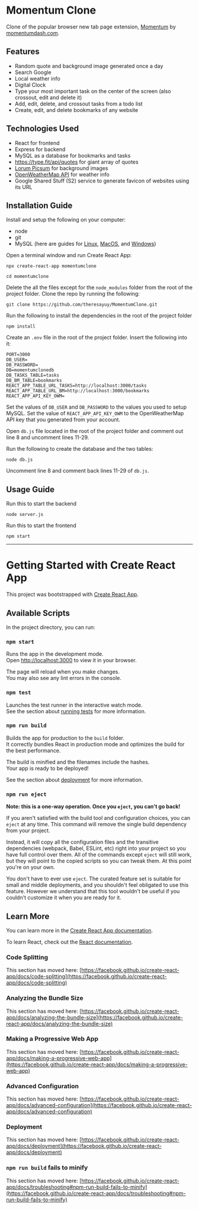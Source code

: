 # Momentum Clone
Clone of the popular browser new tab page extension, [Momentum](https://chrome.google.com/webstore/detail/momentum/laookkfknpbbblfpciffpaejjkokdgca?hl=en) by [momentumdash.com](https://momentumdash.com/). 

## Features
- Random quote and background image generated once a day
- Search Google
- Local weather info
- Digital Clock
- Type your most important task on the center of the screen (also crossout, edit and delete it)
- Add, edit, delete, and crossout tasks from a todo list
- Create, edit, and delete bookmarks of any website

## Technologies Used
- React for frontend
- Express for backend
- MySQL as a database for bookmarks and tasks
- https://type.fit/api/quotes for giant array of quotes
- [Lorum Picsum](https://picsum.photos/) for background images
- [OpenWeatherMap API](https://openweathermap.org/api) for weather info
- Google Shared Stuff (S2) service to generate favicon of websites using its URL

## Installation Guide
 Install and setup the following on your computer:
- node
- git 
- MySQL (here are guides for [Linux](https://www.geeksforgeeks.org/how-to-install-mysql-on-linux/), [MacOS](https://www.geeksforgeeks.org/how-to-install-mysql-on-macos/), and [Windows](https://www.geeksforgeeks.org/how-to-install-mysql-in-windows/))

Open a terminal window and run Create React App:
```
npx create-react-app momentumclone
```

```
cd momentumclone
```

Delete the all the files except for the `node_modules` folder from the root of the project folder. Clone the repo by running the following:
```
git clone https://github.com/theresayuy/MomentumClone.git
```

Run the following to install the dependencies in the root of the project folder
```
npm install
```

Create  an `.env` file in the root of the project folder. Insert the following into it:
```
PORT=3000
DB_USER=
DB_PASSWORD=
DB=momentumclonedb
DB_TASKS_TABLE=tasks
DB_BM_TABLE=bookmarks
REACT_APP_TABLE_URL_TASKS=http://localhost:3000/tasks
REACT_APP_TABLE_URL_BM=http://localhost:3000/bookmarks
REACT_APP_API_KEY_OWM=
```
Set the values of `DB_USER` and `DB_PASSWORD` to the values you used to setup MySQL. Set the value of `REACT_APP_API_KEY_OWM` to the OpenWeatherMap API key that you generated from your account.

Open `db.js` file located in the root of the project folder and comment out line 8 and uncomment lines 11-29.

Run the following to create the database and the two tables:
```
node db.js
```

Uncomment line 8 and comment back lines 11-29 of `db.js`.

## Usage Guide
Run this to start the backend
```
node server.js
```

Run this to start the frontend
```
npm start
```

---


# Getting Started with Create React App

This project was bootstrapped with [Create React App](https://github.com/facebook/create-react-app).

## Available Scripts

In the project directory, you can run:

### `npm start`

Runs the app in the development mode.\
Open [http://localhost:3000](http://localhost:3000) to view it in your browser.

The page will reload when you make changes.\
You may also see any lint errors in the console.

### `npm test`

Launches the test runner in the interactive watch mode.\
See the section about [running tests](https://facebook.github.io/create-react-app/docs/running-tests) for more information.

### `npm run build`

Builds the app for production to the `build` folder.\
It correctly bundles React in production mode and optimizes the build for the best performance.

The build is minified and the filenames include the hashes.\
Your app is ready to be deployed!

See the section about [deployment](https://facebook.github.io/create-react-app/docs/deployment) for more information.

### `npm run eject`

**Note: this is a one-way operation. Once you `eject`, you can't go back!**

If you aren't satisfied with the build tool and configuration choices, you can `eject` at any time. This command will remove the single build dependency from your project.

Instead, it will copy all the configuration files and the transitive dependencies (webpack, Babel, ESLint, etc) right into your project so you have full control over them. All of the commands except `eject` will still work, but they will point to the copied scripts so you can tweak them. At this point you're on your own.

You don't have to ever use `eject`. The curated feature set is suitable for small and middle deployments, and you shouldn't feel obligated to use this feature. However we understand that this tool wouldn't be useful if you couldn't customize it when you are ready for it.

## Learn More

You can learn more in the [Create React App documentation](https://facebook.github.io/create-react-app/docs/getting-started).

To learn React, check out the [React documentation](https://reactjs.org/).

### Code Splitting

This section has moved here: [https://facebook.github.io/create-react-app/docs/code-splitting](https://facebook.github.io/create-react-app/docs/code-splitting)

### Analyzing the Bundle Size

This section has moved here: [https://facebook.github.io/create-react-app/docs/analyzing-the-bundle-size](https://facebook.github.io/create-react-app/docs/analyzing-the-bundle-size)

### Making a Progressive Web App

This section has moved here: [https://facebook.github.io/create-react-app/docs/making-a-progressive-web-app](https://facebook.github.io/create-react-app/docs/making-a-progressive-web-app)

### Advanced Configuration

This section has moved here: [https://facebook.github.io/create-react-app/docs/advanced-configuration](https://facebook.github.io/create-react-app/docs/advanced-configuration)

### Deployment

This section has moved here: [https://facebook.github.io/create-react-app/docs/deployment](https://facebook.github.io/create-react-app/docs/deployment)

### `npm run build` fails to minify

This section has moved here: [https://facebook.github.io/create-react-app/docs/troubleshooting#npm-run-build-fails-to-minify](https://facebook.github.io/create-react-app/docs/troubleshooting#npm-run-build-fails-to-minify)
